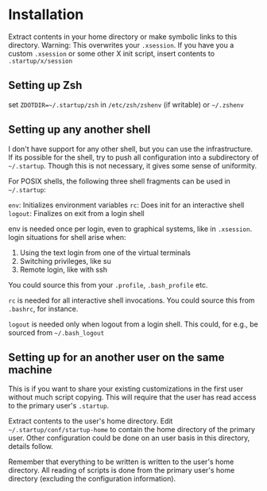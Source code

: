 Installation
============

Extract contents in your home directory or make symbolic links to this
directory.  Warning: This overwrites your `.xsession`. If you have you a custom
`.xsession` or some other X init script, insert contents to `.startup/x/session`

Setting up Zsh
--------------

set `ZDOTDIR=~/.startup/zsh` in `/etc/zsh/zshenv` (if writable) or `~/.zshenv`

Setting up any another shell
----------------------------

I don't have support for any other shell, but you can use the infrastructure. If
its possible for the shell, try to push all configuration into a subdirectory of
`~/.startup`. Though this is not necessary, it gives some sense of uniformity.

For POSIX shells, the following three shell fragments can be used in `~/.startup`:

`env`: Initializes environment variables
`rc`: Does init for an interactive shell
`logout`: Finalizes on exit from a login shell

env is needed once per login, even to graphical systems, like in
`.xsession`. login situations for shell arise when:

1. Using the text login from one of the virtual terminals
2. Switching privileges, like su
3. Remote login, like with ssh

You could source this from your `.profile`, `.bash_profile` etc.

`rc` is needed for all interactive shell invocations. You could source this from
`.bashrc`, for instance.

`logout` is needed only when logout from a login shell. This could, for e.g., be
sourced from `~/.bash_logout`

Setting up for an another user on the same machine
--------------------------------------------------

This is if you want to share your existing customizations in the first user
without much script copying. This will require that the user has read access to
the primary user's `.startup`.

Extract contents to the user's home directory. Edit `~/.startup/conf/startup-home`
to contain the home directory of the primary user.  Other configuration could be
done on an user basis in this directory, details follow.

Remember that everything to be written is written to the user's home
directory. All reading of scripts is done from the primary user's home directory
(excluding the configuration information).

